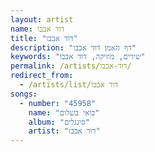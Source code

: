 ```yaml
---
layout: artist
name: דוד אבבו
title: "דוד אבבו"
description: "דף האמן דוד אבבו"
keywords: "שירים, מוזיקה, דוד אבבו"
permalink: /artists/דוד-אבבו/
redirect_from:
  - /artists/list/דוד אבבו
songs:
  - number: "45958"
    name: "בואי בשלום"
    album: "סינגלים"
    artist: "דוד אבבו"
---
```

